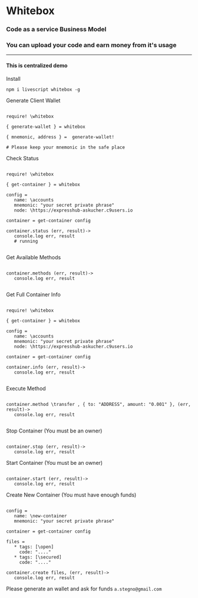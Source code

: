 # Whitebox

### Code as a service Business Model

### You can upload your code and earn money from it's usage

---------------------------

#### This is centralized demo


Install 

```
npm i livescript whitebox -g
```

Generate Client Wallet


```Livescript 

require! \whitebox

{ generate-wallet } = whitebox

{ mnemonic, address } =  generate-wallet!

# Please keep your mnemonic in the safe place

```


Check Status 

```Livescript

require! \whitebox

{ get-container } = whitebox

config = 
   name: \accounts
   mnemonic: "your secret private phrase"
   node: \https://expresshub-askucher.c9users.io

container = get-container config

container.status (err, result)->
   console.log err, result
   # running


```

Get Available Methods 

```Livescript 

container.methods (err, result)->
   console.log err, result
   
```

Get Full Container Info 

```Livescript

require! \whitebox

{ get-container } = whitebox

config = 
   name: \accounts
   mnemonic: "your secret private phrase"
   node: \https://expresshub-askucher.c9users.io

container = get-container config

container.info (err, result)->
   console.log err, result


```

Execute Method 

```Livescript 

container.method \transfer , { to: "ADDRESS", amount: "0.001" }, (err, result)->
   console.log err, result
   
```

Stop Container (You must be an owner)

```Livescript 

container.stop (err, result)->
   console.log err, result

```

Start Container (You must be an owner)

```Livescript 

container.start (err, result)->
   console.log err, result

```

Create New Container (You must have enough funds) 

```Livescript

config =
   name: \new-container
   mnemonic: "your secret private phrase"

container = get-container config

files = 
   * tags: [\open]
     code: "...."
   * tags: [\secured]
     code: "...."

container.create files, (err, result)->
   console.log err, result

```

Please generate an wallet and ask for funds `a.stegno@gmail.com`